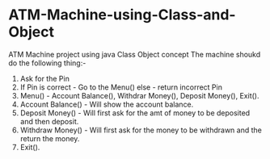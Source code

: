 # ATM-Machine-using-Class-and-Object
 
ATM Machine project using java Class Object concept
 The machine shoukd do the following thing:-
1. Ask for the Pin
2. If Pin is correct - Go to the Menu()
    else - return incorrect Pin
3. Menu() - Account Balance(), Withdrar Money(), Deposit Money(), Exit().
4. Account Balance() - Will show the account balance.
5. Deposit Money() - Will first ask for the amt of money to be deposited and then deposit.
6. Withdraw Money() - Will first ask for the money to be withdrawn and the return the money.
7. Exit().
